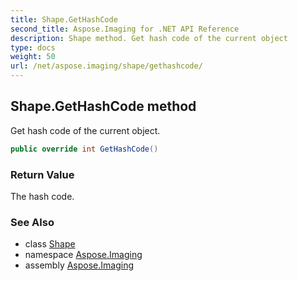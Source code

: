 ```yaml
---
title: Shape.GetHashCode
second_title: Aspose.Imaging for .NET API Reference
description: Shape method. Get hash code of the current object
type: docs
weight: 50
url: /net/aspose.imaging/shape/gethashcode/
---
```

## Shape.GetHashCode method

Get hash code of the current object.

```csharp
public override int GetHashCode()
```

### Return Value

The hash code.

### See Also

* class [Shape](../)
* namespace [Aspose.Imaging](../../shape/)
* assembly [Aspose.Imaging](../../../)


